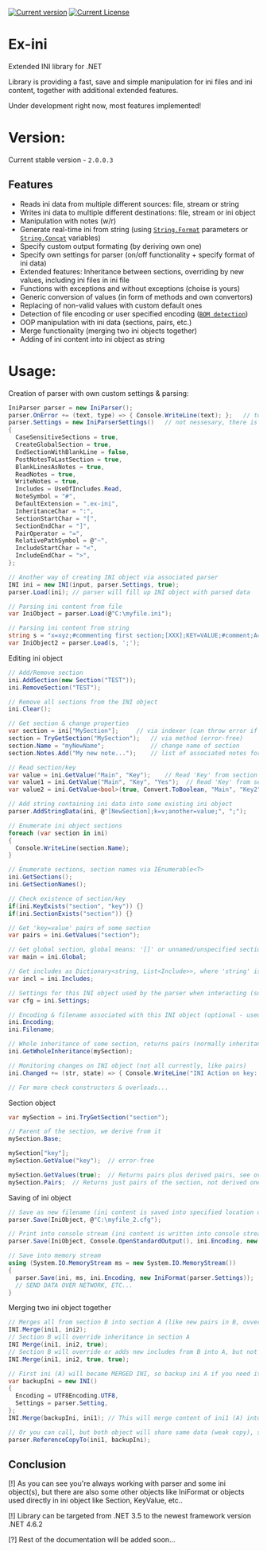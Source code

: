 [![Current version](http://test.the-one.cz/github/ex-ini/version.svg)](https://github.com/xtremertx/Ex-ini)
[![Current License](http://test.the-one.cz/github/ex-ini/license.svg)](https://github.com/xtremertx/Ex-ini/blob/master/LICENSE.txt)
# Ex-ini
Extended INI library for .NET

Library is providing a fast, save and simple manipulation for ini files and ini content, together with additional extended features.

Under development right now, most features implemented!

# Version:

Current stable version - `2.0.0.3`

Features
--------

* Reads ini data from multiple different sources: file, stream or string
* Writes ini data to multiple different destinations: file, stream or ini object
* Manipulation with notes (w/r)
* Generate real-time ini from string (using [`String.Format`](https://msdn.microsoft.com/cs-cz/library/system.string.format.aspx) parameters or [`String.Concat`](https://msdn.microsoft.com/cs-cz/library/system.string.concat.aspx) variables)
* Specify custom output formating (by deriving own one)
* Specify own settings for parser (on/off functionality + specify format of ini data)
* Extended features: Inheritance between sections, overriding by new values, including ini files in ini file
* Functions with exceptions and without exceptions (choise is yours)
* Generic conversion of values (in form of methods and own convertors)
* Replacing of non-valid values with custom default ones
* Detection of file encoding or user specified encoding ([`BOM detection`](https://en.wikipedia.org/wiki/Byte_order_mark))
* OOP manipulation with ini data (sections, pairs, etc.)
* Merge functionality (merging two ini objects together)
* Adding of ini content into ini object as string

# Usage:

Creation of parser with own custom settings & parsing:
```C#
IniParser parser = new IniParser();
parser.OnError += (text, type) => { Console.WriteLine(text); };   // to see error, warning, infos..
parser.Settings = new IniParserSettings()   // not nessesary, there is default preset...
{
  CaseSensitiveSections = true,
  CreateGlobalSection = true,
  EndSectionWithBlankLine = false,
  PostNotesToLastSection = true,
  BlankLinesAsNotes = true,
  ReadNotes = true,
  WriteNotes = true,
  Includes = UseOfIncludes.Read,
  NoteSymbol = "#",
  DefaultExtension = ".ex-ini",
  InheritanceChar = ":",
  SectionStartChar = "[",
  SectionEndChar = "]",
  PairOperator = "=",
  RelativePathSymbol = @"~",
  IncludeStartChar = "<",
  IncludeEndChar = ">",
};

// Another way of creating INI object via associated parser
INI ini = new INI(input, parser.Settings, true);
parser.Load(ini); // parser will fill up INI object with parsed data

// Parsing ini content from file
var IniObject = parser.Load(@"C:\myfile.ini");

// Parsing ini content from string
string s = "x=xyz;#commenting first section;[XXX];KEY=VALUE;#comment;A=B;[C];[D:C];f=Z;[FIX];TEXT=LOL";
var IniObject2 = parser.Load(s, ';');

```

Editing ini object
```C#
// Add/Remove section
ini.AddSection(new Section("TEST"));
ini.RemoveSection("TEST");

// Remove all sections from the INI object
ini.Clear();

// Get section & change properties
var section = ini["MySection"];     // via indexer (can throw error if section do not exists)
section = TryGetSection("MySection");   // via method (error-free)
section.Name = "myNewName";             // change name of section
section.Notes.Add("My new note...");    // list of associated notes for section

// Read section/key
var value = ini.GetValue("Main", "Key");    // Read 'Key' from section 'Main'
var value1 = ini.GetValue("Main", "Key", "Yes");  // Read 'Key' from section 'Main' with default value set to 'Yes'
var value2 = ini.GetValue<bool>(true, Convert.ToBoolean, "Main", "Key2"); // Read again but convert the result into bool via existing or custom handler

// Add string containing ini data into some existing ini object
parser.AddStringData(ini, @"[NewSection];k=v;another=value;", ";");

// Enumerate ini object sections
foreach (var section in ini)
{
  Console.WriteLine(section.Name);
}

// Enumerate sections, section names via IEnumerable<T>
ini.GetSections();
ini.GetSectionNames();

// Check existence of section/key
if(ini.KeyExists("section", "key")) {}
if(ini.SectionExists("section")) {}

// Get 'key=value' pairs of some section
var pairs = ini.GetValues("section");

// Get global section, global means: '[]' or unnamed/unspecified section on the start of the file
var main = ini.Global;

// Get includes as Dictionary<string, List<Include>>, where 'string' is section where include(s) belongs and 'List<Include>' is the list of the includes
var incl = ini.Includes;

// Settings for this INI object used by the parser when interacting (some ini objects can have different settings)
var cfg = ini.Settings;

// Encoding & filename associated with this INI object (optional - used only by parser when parsing from file, these can be explicitly specified when parser 'Load(..)' is called, usefull when ur saving/loading content of same ini file with same encoding always)
ini.Encoding;
ini.Filename;

// Whole inheritance of some section, returns pairs (normally inheritance takes into account only base section)
ini.GetWholeInheritance(mySection);

// Monitoring changes on INI object (not all currently, like pairs)
ini.Changed += (str, state) => { Console.WriteLine("INI Action on key: {0}, state: {1}", str, state); };

// For more check constructors & overloads...
```

Section object
```C#
var mySection = ini.TryGetSection("section");

// Parent of the section, we derive from it
mySection.Base;

mySection["key"];
mySection.GetValue("key");  // error-free

mySection.GetValues(true);  // Returns pairs plus derived pairs, see overloads for more..
mySection.Pairs;  // Returns just pairs of the section, not derived ones

```

Saving of ini object
```C#
// Save as new filename (ini content is saved into specified location on HDD, same file is auto-overwritten!)
parser.Save(IniObject, @"C:\myfile_2.cfg");

// Print into console stream (ini content is written into console stream with specified encoding and formatting based on the settings of parser)
parser.Save(IniObject, Console.OpenStandardOutput(), ini.Encoding, new IniFormat(parser.Settings));

// Save into memory stream
using (System.IO.MemoryStream ms = new System.IO.MemoryStream())
{
  parser.Save(ini, ms, ini.Encoding, new IniFormat(parser.Settings));
  // SEND DATA OVER NETWORK, ETC...
}
```

Merging two ini object together
```C#
// Merges all from section B into section A (like new pairs in B, ovveriden values from B, new sections in B, but not inheritance)
INI.Merge(ini1, ini2);
// Section B will override inheritance in section A
INI Merge(ini1, ini2, true);
// Section B will override or adds new includes from B into A, but not notes associated with includes in B (include notes are not supported right now in merging)
INI.Merge(ini1, ini2, true, true);

// First ini (A) will became MERGED INI, so backup ini A if you need it for some reason unchanged..
var backupIni = new INI()
{
  Encoding = UTF8Encoding.UTF8,
  Settings = parser.Setting,
};
INI.Merge(backupIni, ini1); // This will merge content of ini1 (A) into new clear ini (backup) -> deep copy

// Or you can call, but both object will share same data (weak copy), so do not call ini1.Clear()
parser.ReferenceCopyTo(ini1, backupIni);
```

Conclusion
----------

[!] As you can see you're always working with parser and some ini object(s), but there are also some other objects like IniFormat or objects used directly in ini object like Section, KeyValue, etc..

[!] Library can be targeted from .NET 3.5 to the newest framework version .NET 4.6.2

[?] Rest of the documentation will be added soon...
